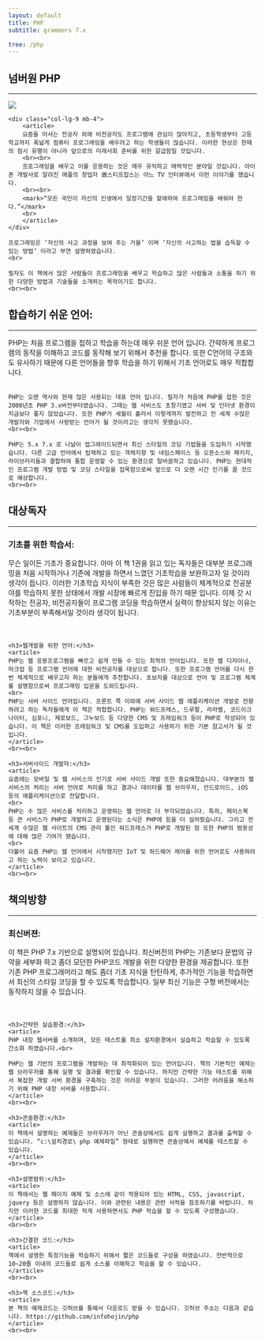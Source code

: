 ```yaml
---
layout: default
title: PHP
subtitle: grammers 7.x

tree: /php
---
```


## 넘버원 PHP
<hr>
<div class="row">
    <div class="col-lg-3 mb-4">
        <img src="../img/php1.jpg">
    </div>

    <div class="col-lg-9 mb-4">
        <article>
        요즘들 어서는 전공자 외에 비전공자도 프로그램에 관심이 많아지고, 초등학생부터 고등학교까지 폭넓게 컴퓨터 프로그래밍을 배우려고 하는 학생들이 많습니다. 이러한 현상은 한때의 잠시 유행이 아니라 앞으로의 미래사회 준비를 위한 갈급함일 것입니다.
        <br><br>
        프로그래밍을 배우고 이를 응용하는 것은 매우 유익하고 매력적인 분야일 것입니다. 아이폰 개발사로 알려진 애플의 창업자 故스티프잡스는 어느 TV 인터뷰에서 이런 이야기를 했습니다.
        <br><br>
        <mark>“모든 국민이 자신의 인생에서 일정기간을 할애하여 프로그래밍을 배워야 한다.”</mark>
        <br>
        </article>
    </div>
</div>

<section>           
        
    프로그래밍은 ‘자신의 사고 과정을 보여 주는 거울’ 이며 ‘자신의 사고하는 법을 습득할 수 있는 방법’ 이라고 부연 설명하였습니다.
    <br>

    필자도 이 책에서 많은 사람들이 프로그래밍을 배우고 학습하고 많은 사람들과 소통을 하기 위한 다양한 방법과 기술들을 소개하는 목적이기도 합니다.
    <br><br> 
</section>

<h2>합습하기 쉬운 언어:</h2>
<hr>
<section>            
    PHP는 처음 프로그램을 접하고 학습을 하는데 매우 쉬운 언어 입니다. 간략하게 프로그램의 동작을 이해하고 코드를 동작해 보기 위해서 추천을 합니다. 또한 C언어의 구조와도 유사하기 때문에 다른 언어들을 향후 학습을 하기 위해서 기초 언어로도 매우 적합합니다.  
    <br><br> 

    PHP는 오랜 역사와 현재 많은 사용되는 대표 언어 입니다. 필자가 처음에 PHP를 접한 것은 2000년초 PHP 3.x버전부터였습니다. 그때는 웹 서비스도 초창기였고 서버 및 인터넷 환경이 지금보다 좋지 않았습니다. 또한 PHP가 세월이 흘러서 이렇게까지 발전하고 전 세계 수많은 개발자와 기업에서 사랑받는 언어가 될 것이라고는 생각지 못했습니다.
    <br><br> 

    PHP는 5.x 7.x 로 나날이 업그레이드되면서 최신 스타일의 코딩 기법들을 도입하기 시작했습니다. 다른 고급 언어에서 탑재하고 있는 객체지향 및 네임스페이스 등 오픈소스와 패키지, 라이브러리들과 결합하여 통합 운영할 수 있는 환경으로 탈바꿈하고 있습니다. PHP는 현대적인 프로그램 개발 방법 및 코딩 스타일을 접목함으로써 앞으로 더 오랜 시간 인기를 끌 것으로 예상합니다.
    <br><br>   
</section>

<h2>대상독자</h2>     
<hr>
<section>
    <h3>기초를 위한 학습서:</h3>
    <article>
    무슨 일이든 기초가 중요합니다. 아마 이 책 1권을 읽고 있는 독자들은 대부분 프로그래밍을 처음 시작하거나 기존에 개발을 하면서 느꼈던 기초학습을 보완하고자 일 것이라 생각이 듭니다. 이러한 기초학습 지식이 부족한 것은 많은 사람들이 체계적으로 전공분야를 학습하지 못한 상태에서 개발 시장에 빠르게 진입을 하기 때문 입니다. 이제 갓 시작하는 전공자, 비전공자들이 프로그램 코딩을 학습하면서 실력이 향상되지 않는 이유는 기초부분이 부족해서일 것이라 생각이 됩니다.
    </article>
    <br><br> 

    <h3>웹개발을 위한 언어:</h3>
    <article>
    PHP는 웹 응용프로그램을 빠르고 쉽게 만들 수 있는 최적의 언어입니다. 또한 웹 디자이너, 마크업 등 프로그램 언어에 대한 비전공자를 대상으로 합니다. 또한 프로그램 언어를 다시 한 번 체계적으로 배우고자 하는 분들에게 추천합니다. 초보자를 대상으로 언어 및 프로그램 체계를 설명함으로써 프로그래밍 입문을 도와드립니다.  
    <br>
    PHP는 서버 사이드 언어입니다. 프론트 쪽 이외에 서버 사이드 웹 애플리케이션 개발로 전향하려고 하는 독자들에게 이 책은 적합합니다. PHP는 워드프레스, 드루팔, 라라벨, 코드이크나이터, 심포니, 제로보드, 그누보드 등 다양한 CMS 및 프레임워크 등이 PHP로 작성되어 있습니다. 이 책은 이러한 프레임워크 및 CMS를 도입하고 사용하기 위한 기본 참고서가 될 것입니다. 
    </article>
    <br><br> 

    <h3>서버사이드 개발자:</h3>
    <article>
    요즘에는 모바일 및 웹 서비스의 인기로 서버 사이드 개발 또한 중요해졌습니다. 대부분의 웹 서비스의 처리는 서버 언어로 처리를 하고 결과나 데이터를 웹 브라우저, 안드로이드, iOS 등의 애플리케이션으로 전달합니다.  
    <br>
    PHP는 수 많은 서비스를 처리하고 운영하는 웹 언어로 더 부각되었습니다. 특히, 페이스북 등 큰 서비스가 PHP로 개발하고 운영된다는 소식은 PHP에 힘을 더 실어줬습니다. 그리고 전 세계 수많은 웹 사이트의 CMS 관리 툴인 워드프레스가 PHP로 개발된 점 또한 PHP의 범용성에 대해 많은 기여가 됐습니다.  
    <br>
    더불어 요즘 PHP는 웹 언어에서 시작했지만 IoT 및 하드웨어 제어를 위한 언어로도 사용하려고 하는 노력이 보이고 있습니다.
    </article> 
    <br><br> 
</section>

<h2>책의방향</h2>     
<hr>
<section>
    <h3>최신버젼:</h3>
    <article>
    이 책은 PHP 7.x 기반으로 설명되어 있습니다. 최신버전의 PHP는 기존보다 문법의 규약을 세부화 하고 좀더 모던한 PHP코드 개발을 위한 다양한 환경을 제공합니다. 또한 기존 PHP 프로그래머라고 해도 좀더 기초 지식을 탄탄하게, 추가적인 기능을 학습하면서 최신의 스타일 코딩을 할 수 있도록 학습합니다. 일부 최신 기능은 구형 버전에서는 동작하지 않을 수 있습니다.
    </article>
    <br><br>

    <h3>간략한 실습환경:</h3>
    <article>
    PHP 내장 웹서버를 소개하며, 모든 테스트를 최소 설치환경에서 실습하고 학습할 수 있도록 간소화 하였습니다.<br>

    PHP는 웹 기반의 프로그램을 개발하는 데 최적화되어 있는 언어입니다. 책의 기본적인 예제는 웹 브라우저를 통해 실행 및 결과를 확인할 수 있습니다. 하지만 간략한 기능 테스트를 위해서 복잡한 개발 서버 환경을 구축하는 것은 어려운 부분이 있습니다. 그러한 어려움을 해소하기 위해 PHP 내장 서버를 사용합니다.  
    </article>
    <br><br>

    <h3>콘솔환경:</h3>
    <article>
    이 책에서 설명하는 예제들은 브라우저가 아닌 콘솔상에서도 쉽게 실행하고 결과를 출력할 수 있습니다. “c:\설치경로\ php 예제파일” 형태로 실행하면 콘솔상에서 예제를 테스트할 수 있습니다.
    </article>
    <br><br>

    <h3>설명범위:</h3>
    <article>
    이 책에서는 웹 페이지 예제 및 소스에 같이 적용되어 있는 HTML, CSS, javascript, jquery 등은 설명하지 않습니다. 이와 관련된 내용은 관련 서적을 참조하기를 바랍니다. 하지만 이러한 코드를 최대한 적게 사용하면서도 PHP 학습을 할 수 있도록 구성했습니다. 
    </article>
    <br><br>

    <h3>간결한 코드:</h3>
    <article>
    책에서 설명한 특정기능을 학습하기 위해서 짧은 코드들로 구성을 하였습니다. 전반적으로 10~20줄 이내의 코드들로 쉽게 소스를 이해하고 학습을 할 수 있습니다.
    </article>
    <br><br>

    <h3>책 소스코드:</h3>
    <article>
    본 책의 예제코드는 깃허브를 통해서 다운로드 받을 수 있습니다. 깃허브 주소는 다음과 같습니다. https://github.com/infohojin/php
    </article>
    <br><br>

</section>